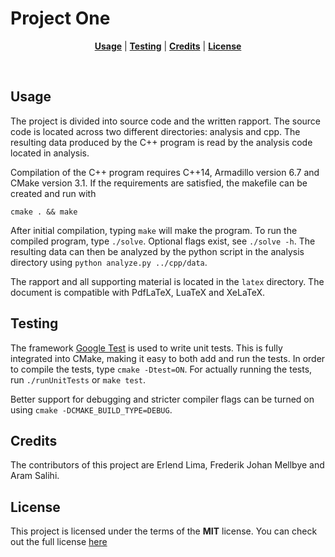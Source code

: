 # Project One

<p align="center">
<b><a href="#usage">Usage</a></b>
|
<b><a href="#testing">Testing</a></b>
|
<b><a href="#credits">Credits</a></b>
|
<b><a href="#license">License</a></b>
</p>
<br>

## Usage
The project is divided into source code and the written rapport. The source code
is located across two different directories: analysis and cpp. The 
resulting data produced by the C++ program is read by the analysis code located
in analysis. 

Compilation of the C++ program requires C++14, Armadillo version 6.7 and CMake version 3.1. If the 
requirements are satisfied, the makefile can be created and run with

```console
cmake . && make
```

After initial compilation, typing `make` will make the program. To run the
compiled program, type `./solve`. Optional flags exist, see `./solve -h`.
The resulting data can then be analyzed 
by the python script in the analysis directory using `python analyze.py ../cpp/data`.

The rapport and all supporting material is located in the `latex` directory. 
The document is compatible with PdfLaTeX, LuaTeX and XeLaTeX.

## Testing
The framework [Google Test](https://github.com/google/googletest) is used to write unit tests.
This is fully integrated into CMake, making it easy to both add and run the tests. In order
to compile the tests, type `cmake -Dtest=ON`. For actually running the tests, run `./runUnitTests` or
`make test`.

Better support for debugging and stricter compiler flags can be turned on using `cmake -DCMAKE_BUILD_TYPE=DEBUG`.

## Credits
The contributors of this project are Erlend Lima, Frederik Johan Mellbye and Aram Salihi.

## License
This project is licensed under the terms of the **MIT** license.
You can check out the full license [here](../LICENSE)
